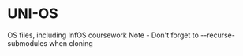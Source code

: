 # UNI-OS
OS files, including InfOS coursework
Note - Don't forget to --recurse-submodules when cloning